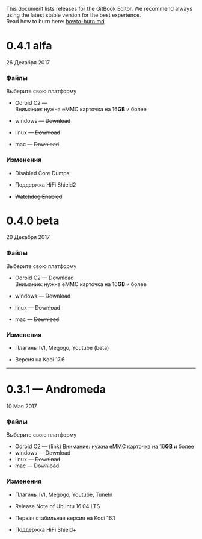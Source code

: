 This document lists releases for the GitBook Editor. We recommend always using the latest stable version for the best experience.  
Read how to burn here: [howto-burn.md](howto-burn.md)

# 

# 0.4.1 alfa

26 Декабря 2017

### Файлы

Выберите свою платформу

* Odroid C2 —  
  Внимание: нужна eMMC карточка на 16**GB** и более

* windows — ~~Download~~

* linux — ~~Download~~

* mac — ~~Download~~

### Изменения

* Disabled Core Dumps

* ~~Поддержка HiFi Shield2~~

* ~~Watchdog Enabled~~

# 0.4.0 beta

20 Декабря 2017

### Файлы

Выберите свою платформу

* Odroid C2 — Download  
  Внимание: нужна eMMC карточка на 16**GB** и более

* windows — ~~Download~~

* linux — ~~Download~~

* mac — ~~Download~~

### Изменения

* Плагины IVI, Megogo, Youtube \(beta\)

* Версия на Kodi 17.6

---

# 0.3.1 — Andromeda

10 Мая 2017

### Файлы

Выберите свою платформу

* Odroid C2 — \([link](https://yadi.sk/d/r-CBqL9S3J3Nfo)\)
    Внимание: нужна eMMC карточка на 16**GB** и более
* windows — ~~Download~~
* linux — ~~Download~~
* mac — ~~Download~~

### Изменения

* Плагины IVI, Megogo, Youtube, TuneIn

* Release Note of Ubuntu 16.04 LTS

* Первая стабильная версия на Kodi 16.1

* Поддержка HiFi Shield+



